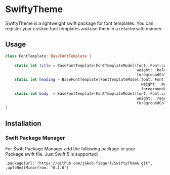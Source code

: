 # SwiftyTheme

SwiftyTheme is a lightweight swift package for font templates. You can register your custom font templates and use them in a refactorsafe manner.

## Usage

```swift
class FontTemplate: BaseFontTemplate {
    
    static let title = BaseFontTemplate(FontTemplateModel(font: Font.custom("InterV", size: 18.0),
                                                          weight: .bold,
                                                          foregroundColor: .black))
    static let heading = BaseFontTemplate(FontTemplateModel(font: Font.custom("InterV", size: 16.0),
                                                            weight: .medium,
                                                            foregroundColor: .black))
    static let body  = BaseFontTemplate(FontTemplateModel(font: Font.custom("InterV", size: 12.0),
                                                          weight: .regular,
                                                          foregroundColor: .black))
}
```

## Installation

### Swift Package Manager
For Swift Package Manager add the following package to your Package.swift file. Just Swift 5 is supported:

```.package(url: "https://github.com/jakob-fiegerl/SwiftyTheme.git", .upToNextMinorfrom: "0.1.0")```

